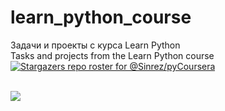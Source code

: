 # learn_python_course
Задачи и проекты с курса Learn Python
<br>
Tasks and projects from the Learn Python course
<br>
[![Stargazers repo roster for @Sinrez/pyCoursera](https://reporoster.com/stars/dark/Sinrez/learn_python_course)](https://github.com/Sinrez/learn_python_course/stargazers)

<br>
<a href="https://info.flagcounter.com/derZ"><img src="https://s01.flagcounter.com/count2/derZ/bg_FFFFFF/txt_000000/border_CCCCCC/columns_8/maxflags_250/viewers_0/labels_1/pageviews_1/flags_0/percent_0/" border="0"></a>
